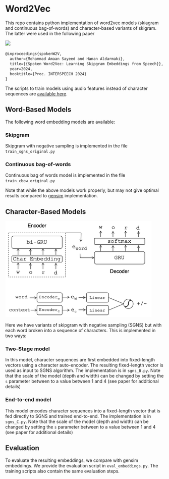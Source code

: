 # Word2Vec



This repo contains python implementation of word2vec models (skiagram and continuous bag-of-words) and character-based variants of skigram. The latter were used in the following paper

<a href='https://arxiv.org/pdf/2311.09319'><img src='https://img.shields.io/badge/paper-Paper-red'></a> 

```
@inproceedings{spokenW2V,
  author={Mohammad Amaan Sayeed and Hanan Aldarmaki},
  title={{Spoken Word2Vec: Learning Skipgram Embeddings from Speech}},
  year=2024,
  booktitle={Proc. INTERSPEECH 2024}
}
```

The scripts to train models using audio features instead of character sequences are [available here](https://github.com/rainmaker29/SpokenWord2Vec). 

## Word-Based Models

The following word embedding models are available:

### Skipgram

Skipgram with negative sampling is implemented in the file ``` train_sgns_original.py ```

### Continuous bag-of-words

Continuous bag of words model is implemented in the file ``` train_cbow_original.py ```

Note that while the above models work properly, but may not give optimal results compared to [gensim](https://pypi.org/project/gensim/) implementation. 

## Character-Based Models

![Model](model.png)

Here we have variants of skipgram with negative sampling (SGNS) but with each word broken into a sequence of characters. This is implemented in two ways:

### Two-Stage model

In this model, character sequences are first embedded into fixed-length vectors using a character auto-encoder. The resulting fixed-length vector is used as input to SGNS algorithm. The implementation is in ```sgns_B.py```. Note that the scale of the model (depth and width) can be changed by setting the ```s``` parameter between to a value between 1 and 4 (see paper for additional details)

### End-to-end model

This model encodes character sequences into a fixed-length vector that is fed directly to SGNS and trained end-to-end. The implementation is in ```sgns_C.py```. Note that the scale of the model (depth and width) can be changed by setting the ```s``` parameter between to a value between 1 and 4 (see paper for additional details)

## Evaluation

To evaluate the resulting embeddings, we compare with gensim embeddings. We provide the evaluation script in ```eval_embeddings.py```. The training scripts also contain the same evaluation steps. 
